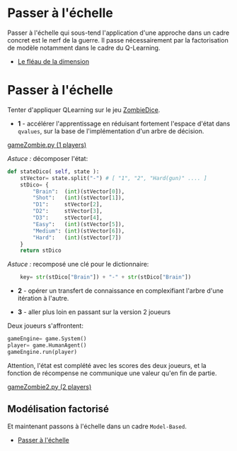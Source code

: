# Passer à l'échelle

Passer à l'échelle qui sous-tend l'application d'une approche dans un cadre concret est le nerf de la guerre.
Il passe nécessairement par la factorisation de modèle notamment dans le cadre du Q-Learning.

* [Le fléau de la dimension](https://raw.githubusercontent.com/ceri-num/module-DUU/master/notions/the-curse.pdf)

# Passer à l'échelle

Tenter d'appliquer QLearning sur le jeu [ZombieDice](../games/zombie.md).

- **1** - accélérer l'apprentissage en réduisant fortement l'espace d'état dans `qvalues`, sur la base de l'implémentation d'un arbre de décision.

[gameZombie.py (1 players)](https://raw.githubusercontent.com/ceri-num/module-DUU/master/codes/gameZombies.py)

*Astuce :* décomposer l'état:

```python
def stateDico( self, state ):
    stVector= state.split("-") # [ "1", "2", "Hard(gun)" .... ]
    stDico= {
        "Brain":  (int)(stVector[0]),
        "Shot":   (int)(stVector[1]),
        "D1":     stVector[2],
        "D2":     stVector[3],
        "D3":     stVector[4],
        "Easy":   (int)(stVector[5]),
        "Medium": (int)(stVector[6]),
        "Hard":   (int)(stVector[7])
    }
    return stDico
```

*Astuce :* recomposé une clé pour le dictionnaire:

```python
    key= str(stDico["Brain"]) + "-" + str(stDico["Brain"])
```

- **2** - opérer un transfert de connaissance en complexifiant l'arbre d'une itération à l'autre.

- **3** - aller plus loin en passant sur la version 2 joueurs

Deux joueurs s'affrontent:

```python
gameEngine= game.System()
player= game.HumanAgent()
gameEngine.run(player)
```

Attention, l'état est complété avec les scores des deux joueurs, et la fonction de récompense ne communique une valeur qu'en fin de partie.

[gameZombie2.py (2 players)](https://raw.githubusercontent.com/ceri-num/module-DUU/master/codes/gameZombies2.py)

## Modélisation factorisé

Et maintenant passons à l'échelle dans un cadre `Model-Based`.

* [Passer à l'échelle](https://raw.githubusercontent.com/ceri-num/module-DUU/master/notions/scaling.pdf)

